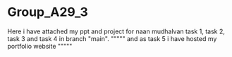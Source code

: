 # Group_A29_3

Here i have attached my ppt and project for naan mudhalvan task 1, task 2, task 3 and task 4 in branch "main".
                                  """"" and as task 5 i have hosted my portfolio website """""
 
